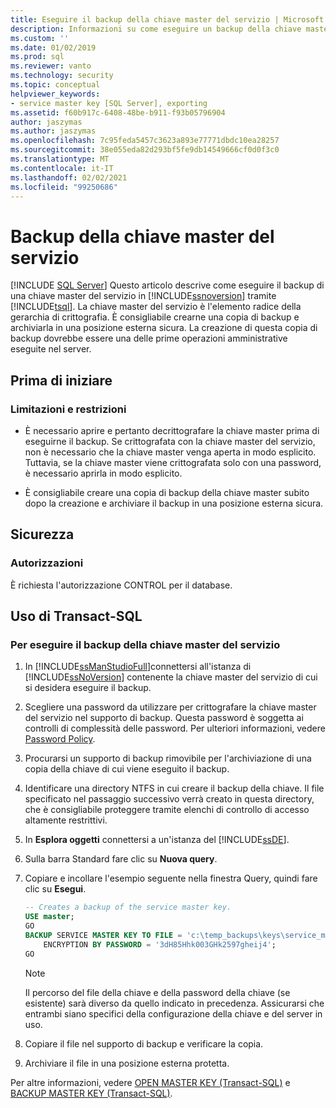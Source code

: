 ```yaml
---
title: Eseguire il backup della chiave master del servizio | Microsoft Docs
description: Informazioni su come eseguire un backup della chiave master del servizio in SQL Server usando Transact-SQL. La chiave master del servizio è l'elemento radice della gerarchia di crittografia.
ms.custom: ''
ms.date: 01/02/2019
ms.prod: sql
ms.reviewer: vanto
ms.technology: security
ms.topic: conceptual
helpviewer_keywords:
- service master key [SQL Server], exporting
ms.assetid: f60b917c-6408-48be-b911-f93b05796904
author: jaszymas
ms.author: jaszymas
ms.openlocfilehash: 7c95feda5457c3623a893e77771dbdc10ea28257
ms.sourcegitcommit: 38e055eda82d293bf5fe9db14549666cf0d0f3c0
ms.translationtype: MT
ms.contentlocale: it-IT
ms.lasthandoff: 02/02/2021
ms.locfileid: "99250686"
---
```

# <a name="back-up-the-service-master-key"></a>Backup della chiave master del servizio
[!INCLUDE [SQL Server](../../../includes/applies-to-version/sqlserver.md)]
  Questo articolo descrive come eseguire il backup di una chiave master del servizio in [!INCLUDE[ssnoversion](../../../includes/ssnoversion-md.md)] tramite [!INCLUDE[tsql](../../../includes/tsql-md.md)]. La chiave master del servizio è l'elemento radice della gerarchia di crittografia. È consigliabile crearne una copia di backup e archiviarla in una posizione esterna sicura. La creazione di questa copia di backup dovrebbe essere una delle prime operazioni amministrative eseguite nel server.  

## <a name="before-you-begin"></a>Prima di iniziare  
  
### <a name="limitations-and-restrictions"></a>Limitazioni e restrizioni  

- È necessario aprire e pertanto decrittografare la chiave master prima di eseguirne il backup. Se crittografata con la chiave master del servizio, non è necessario che la chiave master venga aperta in modo esplicito. Tuttavia, se la chiave master viene crittografata solo con una password, è necessario aprirla in modo esplicito.  
  
- È consigliabile creare una copia di backup della chiave master subito dopo la creazione e archiviare il backup in una posizione esterna sicura.  
  
## <a name="security"></a>Sicurezza  
  
### <a name="permissions"></a>Autorizzazioni
È richiesta l'autorizzazione CONTROL per il database.  
  
## <a name="using-transact-sql"></a>Uso di Transact-SQL  
  
### <a name="to-back-up-the-service-master-key"></a>Per eseguire il backup della chiave master del servizio
  
1. In [!INCLUDE[ssManStudioFull](../../../includes/ssmanstudiofull-md.md)]connettersi all'istanza di [!INCLUDE[ssNoVersion](../../../includes/ssnoversion-md.md)] contenente la chiave master del servizio di cui si desidera eseguire il backup.  
  
2. Scegliere una password da utilizzare per crittografare la chiave master del servizio nel supporto di backup. Questa password è soggetta ai controlli di complessità delle password. Per ulteriori informazioni, vedere [Password Policy](../../../relational-databases/security/password-policy.md).  
  
3. Procurarsi un supporto di backup rimovibile per l'archiviazione di una copia della chiave di cui viene eseguito il backup.  
  
4. Identificare una directory NTFS in cui creare il backup della chiave. Il file specificato nel passaggio successivo verrà creato in questa directory, che è consigliabile proteggere tramite elenchi di controllo di accesso altamente restrittivi.  
  
5. In **Esplora oggetti** connettersi a un'istanza del [!INCLUDE[ssDE](../../../includes/ssde-md.md)].  
  
6. Sulla barra Standard fare clic su **Nuova query**.  
  
7. Copiare e incollare l'esempio seguente nella finestra Query, quindi fare clic su **Esegui**.  
  
    ```sql
    -- Creates a backup of the service master key.
    USE master;
    GO
    BACKUP SERVICE MASTER KEY TO FILE = 'c:\temp_backups\keys\service_master_ key'
        ENCRYPTION BY PASSWORD = '3dH85Hhk003GHk2597gheij4';
    GO
    ```  
  
    > [!NOTE]  
    > Il percorso del file della chiave e della password della chiave (se esistente) sarà diverso da quello indicato in precedenza. Assicurarsi che entrambi siano specifici della configurazione della chiave e del server in uso.
  
8. Copiare il file nel supporto di backup e verificare la copia.  
  
9. Archiviare il file in una posizione esterna protetta.  

 Per altre informazioni, vedere [OPEN MASTER KEY &#40;Transact-SQL&#41;](../../../t-sql/statements/open-master-key-transact-sql.md) e [BACKUP MASTER KEY &#40;Transact-SQL&#41;](../../../t-sql/statements/backup-master-key-transact-sql.md).  
